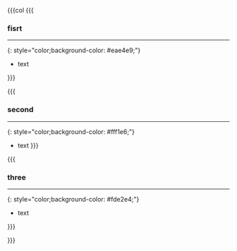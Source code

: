 
{{{col
{{{
### fisrt
---
{: style="color;background-color: #eae4e9;"}
- text

}}}

{{{
### second
---
{: style="color;background-color: #fff1e6;"}
- text
}}}

{{{
### three
---
{: style="color;background-color: #fde2e4;"}
- text

}}}

}}}
